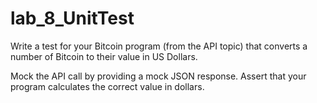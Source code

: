 # lab_8_UnitTest
Write a test for your Bitcoin program (from the API topic) that converts a number of Bitcoin to their value in US Dollars.

Mock the API call by providing a mock JSON response. Assert that your program calculates the correct value in dollars.
